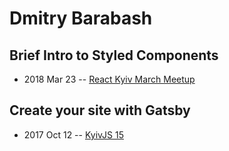 # Dmitry Barabash

## Brief Intro to Styled Components
- 2018 Mar 23 -- [React Kyiv March Meetup](https://youtu.be/BYxf3lRD0Q4)    
## Create your site with Gatsby
- 2017 Oct 12 -- [KyivJS 15](https://www.youtube.com/watch?v=rv-5FtJxNic)    
